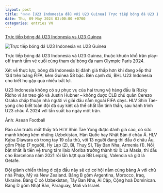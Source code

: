 ```yaml
---
layout: post
title: "🔥🔥🔥 [U23 Indonesia đấu với U23 Guinea] Trực tiếp bóng đá U23 Indonesia vs U23 Guinea"
date: Thu, 09 May 2024 03:00:00 +0700
categories: entries VN
---
```

[Trực tiếp bóng đá U23 Indonesia vs U23 Guinea](https://vietnamnet.vn/truc-tiep-bong-da-u23-indonesia-vs-u23-guinea-2279075.html)

![Trực tiếp bóng đá U23 Indonesia vs U23 Guinea](https://static-images.vnncdn.net/vps_images_publish/000001/000003/2024/5/9/u23-indonesia-vo-mong-tham-du-olympic-paris-2024-3701.jpg?width=0&s=WSLnyV2Xd9VBpxxYlE6Y0w)

Trực tiếp bóng đá U23 Indonesia và U23 Guinea, thuộc khuôn khổ trận play-off tranh tấm vé cuối cùng tham dự bóng đá nam Olympic Paris 2024.

Xét về thực lực, bóng đá Indonesia bị đánh giá thấp hơn khi đang xếp thứ 134 trên bảng FIFA, kém Guinea 58 bậc. Bên cạnh đó, BHL U23 Indonesia cho biết họ gặp quá nhiều bất lợi.

U23 Indonesia không có sự phục vụ của hai trung vệ hàng đầu là Rizky Ridho vì án treo giò và Justin Hubner – không được CLB chủ quản Cerezo Osaka chấp thuận nhả người vì giải đấu nằm ngoài FIFA days. HLV Shin Tae-yong cho biết toàn đội đã suy kiệt cả thể chất lẫn tinh thần, sau hành trình U23 châu Á 2024 với tần suất ba ngày một trận.

Ảnh: Asean Football

Rào cản trước mắt thầy trò HLV Shin Tae Yong được đánh giá cao, có sức mạnh không kém những Uzbekistan, Hàn Quốc hay Nhật Bản ở châu Á. HLV Kaba Diawara có trong tay 19 cầu thủ, với 13 người đang thi đấu ở châu Âu, gồm Pháp (7 người), Hy Lạp (2), Bỉ, Thuỵ Sĩ, Tây Ban Nha, Armenia (1). Nổi bật nhất là tiền vệ trung tâm Ilaix Moriba trưởng thành từ lò La Masia, thi đấu cho Barcelona năm 2021 rồi lần lượt qua RB Leipzig, Valencia và giờ là Getafe.

Đội giành chiến thắng ở cặp đấu này sẽ có cơ hội nằm cùng bảng A với chủ nhà Pháp, Mỹ và New Zealand. Bảng B gồm Argentina, Morocco, Iraq, Ukraine. Bảng C có Uzbekistan, Tây Ban Nha, Ai Cập, Cộng hoà Dominican. Bảng D gồm Nhật Bản, Paraguay, Mali và Israel.

